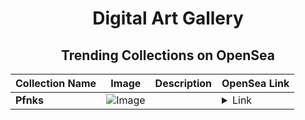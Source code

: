 <div align="center">

# Digital Art Gallery

## Trending Collections on OpenSea

| Collection Name                       | Image                                                                                     | Description                       | OpenSea Link                                                                                          |
|---------------------------------------|-------------------------------------------------------------------------------------------|-----------------------------------|--------------------------------------------------------------------------------------------------------|
| **Pfnks** | ![Image](https://i.seadn.io/s/raw/files/657ec14613952639ef1dc8bfb4b2eb9c.gif?w=500&auto=format?w=200&auto=format) |  | <details><summary>Link</summary>[Pfnks](https://opensea.io/collection/pfnks-14)</details> |

</div>